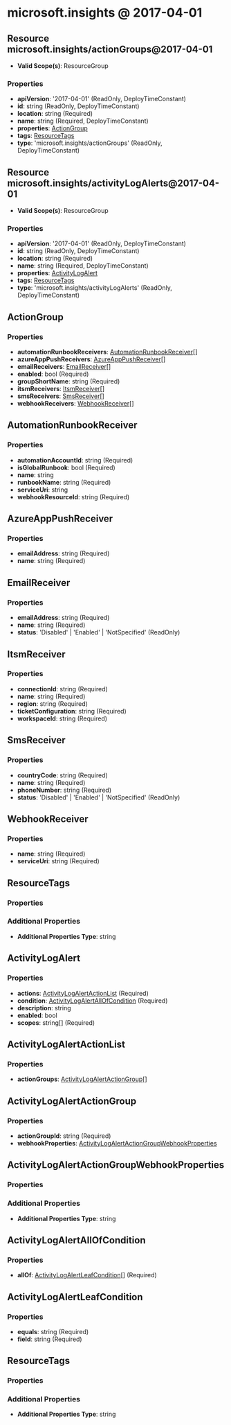 # microsoft.insights @ 2017-04-01

## Resource microsoft.insights/actionGroups@2017-04-01
* **Valid Scope(s)**: ResourceGroup
### Properties
* **apiVersion**: '2017-04-01' (ReadOnly, DeployTimeConstant)
* **id**: string (ReadOnly, DeployTimeConstant)
* **location**: string (Required)
* **name**: string (Required, DeployTimeConstant)
* **properties**: [ActionGroup](#actiongroup)
* **tags**: [ResourceTags](#resourcetags)
* **type**: 'microsoft.insights/actionGroups' (ReadOnly, DeployTimeConstant)

## Resource microsoft.insights/activityLogAlerts@2017-04-01
* **Valid Scope(s)**: ResourceGroup
### Properties
* **apiVersion**: '2017-04-01' (ReadOnly, DeployTimeConstant)
* **id**: string (ReadOnly, DeployTimeConstant)
* **location**: string (Required)
* **name**: string (Required, DeployTimeConstant)
* **properties**: [ActivityLogAlert](#activitylogalert)
* **tags**: [ResourceTags](#resourcetags)
* **type**: 'microsoft.insights/activityLogAlerts' (ReadOnly, DeployTimeConstant)

## ActionGroup
### Properties
* **automationRunbookReceivers**: [AutomationRunbookReceiver](#automationrunbookreceiver)[]
* **azureAppPushReceivers**: [AzureAppPushReceiver](#azureapppushreceiver)[]
* **emailReceivers**: [EmailReceiver](#emailreceiver)[]
* **enabled**: bool (Required)
* **groupShortName**: string (Required)
* **itsmReceivers**: [ItsmReceiver](#itsmreceiver)[]
* **smsReceivers**: [SmsReceiver](#smsreceiver)[]
* **webhookReceivers**: [WebhookReceiver](#webhookreceiver)[]

## AutomationRunbookReceiver
### Properties
* **automationAccountId**: string (Required)
* **isGlobalRunbook**: bool (Required)
* **name**: string
* **runbookName**: string (Required)
* **serviceUri**: string
* **webhookResourceId**: string (Required)

## AzureAppPushReceiver
### Properties
* **emailAddress**: string (Required)
* **name**: string (Required)

## EmailReceiver
### Properties
* **emailAddress**: string (Required)
* **name**: string (Required)
* **status**: 'Disabled' | 'Enabled' | 'NotSpecified' (ReadOnly)

## ItsmReceiver
### Properties
* **connectionId**: string (Required)
* **name**: string (Required)
* **region**: string (Required)
* **ticketConfiguration**: string (Required)
* **workspaceId**: string (Required)

## SmsReceiver
### Properties
* **countryCode**: string (Required)
* **name**: string (Required)
* **phoneNumber**: string (Required)
* **status**: 'Disabled' | 'Enabled' | 'NotSpecified' (ReadOnly)

## WebhookReceiver
### Properties
* **name**: string (Required)
* **serviceUri**: string (Required)

## ResourceTags
### Properties
### Additional Properties
* **Additional Properties Type**: string

## ActivityLogAlert
### Properties
* **actions**: [ActivityLogAlertActionList](#activitylogalertactionlist) (Required)
* **condition**: [ActivityLogAlertAllOfCondition](#activitylogalertallofcondition) (Required)
* **description**: string
* **enabled**: bool
* **scopes**: string[] (Required)

## ActivityLogAlertActionList
### Properties
* **actionGroups**: [ActivityLogAlertActionGroup](#activitylogalertactiongroup)[]

## ActivityLogAlertActionGroup
### Properties
* **actionGroupId**: string (Required)
* **webhookProperties**: [ActivityLogAlertActionGroupWebhookProperties](#activitylogalertactiongroupwebhookproperties)

## ActivityLogAlertActionGroupWebhookProperties
### Properties
### Additional Properties
* **Additional Properties Type**: string

## ActivityLogAlertAllOfCondition
### Properties
* **allOf**: [ActivityLogAlertLeafCondition](#activitylogalertleafcondition)[] (Required)

## ActivityLogAlertLeafCondition
### Properties
* **equals**: string (Required)
* **field**: string (Required)

## ResourceTags
### Properties
### Additional Properties
* **Additional Properties Type**: string

